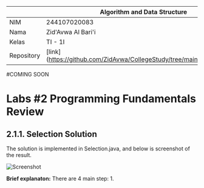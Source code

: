 |  | Algorithm and Data Structure |
|--|--|
| NIM |  244107020083|
| Nama |  Zid'Avwa Al Bari'i |
| Kelas | TI - 1I |
| Repository | [link] (https://github.com/ZidAvwa/CollegeStudy/tree/main/2ndSemester) |
#COMING SOON
# Labs #2 Programming Fundamentals Review

## 2.1.1. Selection Solution

The solution is implemented in Selection.java, and below is screenshot of the result.

![Screenshot](img/Selection.png)

**Brief explanaton:** There are 4 main step: 
1. 